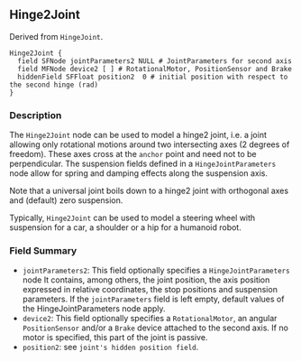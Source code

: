 ## Hinge2Joint

Derived from `HingeJoint`.


```
Hinge2Joint {
  field SFNode jointParameters2 NULL # JointParameters for second axis
  field MFNode device2 [ ] # RotationalMotor, PositionSensor and Brake
  hiddenField SFFloat position2  0 # initial position with respect to the second hinge (rad)
}
```

### Description

The `Hinge2Joint` node can be used to model a hinge2 joint, i.e. a joint
allowing only rotational motions around two intersecting axes (2 degrees of
freedom). These axes cross at the `anchor` point and need not to be
perpendicular. The suspension fields defined in a `HingeJointParameters` node
allow for spring and damping effects along the suspension axis.

Note that a universal joint boils down to a hinge2 joint with orthogonal axes
and (default) zero suspension.

Typically, `Hinge2Joint` can be used to model a steering wheel with suspension
for a car, a shoulder or a hip for a humanoid robot.

### Field Summary

- `jointParameters2`: This field optionally specifies a `HingeJointParameters` node It contains, among others, the joint position, the axis position expressed in relative coordinates, the stop positions and suspension parameters. If the `jointParameters` field is left empty, default values of the HingeJointParameters node apply.
- `device2`: This field optionally specifies a `RotationalMotor`, an angular `PositionSensor` and/or a `Brake` device attached to the second axis. If no motor is specified, this part of the joint is passive.
- `position2`: see `joint's hidden position field`.

